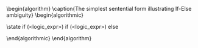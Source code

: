 \begin{algorithm}
\caption{The simplest sentential form illustrating If-Else ambiguity}
\begin{algorithmic}

\state if (<logic\_expr>) if (<logic\_expr>) <stmt> else <stmt>

\end{algorithmic}
\end{algorithm}
